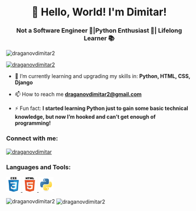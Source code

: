 <h1 align="center">👋 Hello, World! I'm Dimitar!</h1>
<h3 align="center">Not a Software Engineer 👶|Python Enthusiast 🐍| Lifelong Learner 📚</h3>

<p align="left"> <img src="https://komarev.com/ghpvc/?username=draganovdimitar2&label=Profile%20views&color=0e75b6&style=flat" alt="draganovdimitar2" /> </p>

<p align="left"> <a href="https://github.com/ryo-ma/github-profile-trophy"><img src="https://github-profile-trophy.vercel.app/?username=draganovdimitar2" alt="draganovdimitar2" /></a> </p>

- 🌱 I’m currently learning and upgrading my skills in: **Python, HTML, CSS, Django**

- 📫 How to reach me **draganovdimitar2@gmail.com**

- ⚡ Fun fact: **I started learning Python just to gain some basic technical knowledge, but now I’m hooked and can’t get enough of programming!**

<h3 align="left">Connect with me:</h3>
<p align="left">
<a href="https://linkedin.com/in/draganovdimitar" target="blank"><img align="center" src="https://raw.githubusercontent.com/rahuldkjain/github-profile-readme-generator/master/src/images/icons/Social/linked-in-alt.svg" alt="draganovdimitar" height="30" width="40" /></a>
</p>

<h3 align="left">Languages and Tools:</h3>
<p align="left"> <a href="https://www.w3schools.com/css/" target="_blank" rel="noreferrer"> <img src="https://raw.githubusercontent.com/devicons/devicon/master/icons/css3/css3-original-wordmark.svg" alt="css3" width="40" height="40"/> </a> <a href="https://www.w3.org/html/" target="_blank" rel="noreferrer"> <img src="https://raw.githubusercontent.com/devicons/devicon/master/icons/html5/html5-original-wordmark.svg" alt="html5" width="40" height="40"/> </a> <a href="https://www.python.org" target="_blank" rel="noreferrer"> <img src="https://raw.githubusercontent.com/devicons/devicon/master/icons/python/python-original.svg" alt="python" width="40" height="40"/> </a> </p>

<p><img align="left" src="https://github-readme-stats.vercel.app/api/top-langs?username=draganovdimitar2&show_icons=true&locale=en&layout=compact" alt="draganovdimitar2" /></p>

<p>&nbsp;<img align="center" src="https://github-readme-stats.vercel.app/api?username=draganovdimitar2&show_icons=true&locale=en" alt="draganovdimitar2" /></p>
